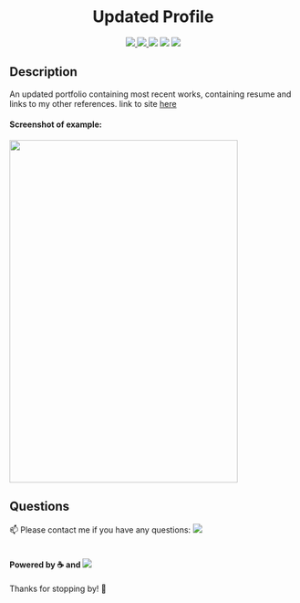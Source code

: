 <h1 align="center">Updated Profile</h1>
<p align="center">
    <a href="https://www.linkedin.com/in/meagan-james-502b78191/">
        <img src="https://img.shields.io/badge/LinkedIn-0077B5?style=for-the-badge&logo=linkedin&logoColor=white" />
    </a>
    <a href="https://github.com/merikettapearl212">
        <img src="https://img.shields.io/badge/Follow-100000?style=for-the-badge&logo=github&logoColor=white" />
    </a>
   <img src="https://img.shields.io/github/repo-size/merikettapearl212/portfolio2-Dev-Mjames?style=for-the-badge" />
  <img src="https://img.shields.io/badge/HTML-239120?style=for-the-badge&logo=html5&logoColor=white" />
  <img src="https://img.shields.io/badge/CSS-239120?&style=for-the-badge&logo=css3&logoColor=white"/>
  
</p>

## Description
An updated portfolio containing most recent works, containing resume and links to my other references.
link to site <a href="https://merikettapearl212.github.io/megupdated_portfolio/">here</a>


#### Screenshot of example:
<img src="assets/img/portfolio/screencapture-merikettapearl212-github-io-megupdated-portfolio-2021-03-13-18_26_00.png" width="400" height="600">



## Questions
:mailbox: Please contact me if you have any questions:
 [<img src="https://img.shields.io/badge/Gmail-D14836?style=for-the-badge&logo=gmail&logoColor=white" />](mailto:merikettapearl212@gmail.com)
 <br>
 </br>
 

#### Powered by :coffee: and <img src="https://img.shields.io/badge/Spotify-1ED760?&style=for-the-badge&logo=spotify&logoColor=white"/> 

Thanks for stopping by! :vulcan_salute:
